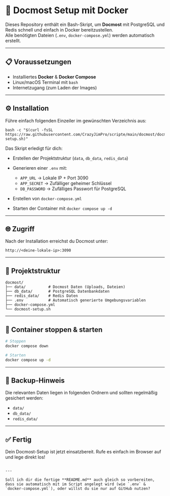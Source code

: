 # 🚀 Docmost Setup mit Docker

Dieses Repository enthält ein Bash-Skript, um **Docmost** mit PostgreSQL und Redis schnell und einfach in Docker bereitzustellen.  
Alle benötigten Dateien (`.env`, `docker-compose.yml`) werden automatisch erstellt.  

---

## 📋 Voraussetzungen

- Installiertes **Docker** & **Docker Compose**
- Linux/macOS Terminal mit `bash`
- Internetzugang (zum Laden der Images)

---

## ⚙️ Installation

Führe einfach folgenden Einzeiler im gewünschten Verzeichnis aus:

```
bash -c "$(curl -fsSL https://raw.githubusercontent.com/CrazyJimPro/scripte/main/docmost/docmost-setup.sh)"
````
Das Skript erledigt für dich:

* Erstellen der Projektstruktur (`data`, `db_data`, `redis_data`)
* Generieren einer `.env` mit:

  * `APP_URL` → Lokale IP + Port 3090
  * `APP_SECRET` → Zufälliger geheimer Schlüssel
  * `DB_PASSWORD` → Zufälliges Passwort für PostgreSQL
* Erstellen von `docker-compose.yml`
* Starten der Container mit `docker compose up -d`

---

## 🌐 Zugriff

Nach der Installation erreichst du Docmost unter:

```
http://<deine-lokale-ip>:3090
```

---

## 📂 Projektstruktur

```
docmost/
├── data/          # Docmost Daten (Uploads, Dateien)
├── db_data/       # PostgreSQL Datenbankdaten
├── redis_data/    # Redis Daten
├── .env           # Automatisch generierte Umgebungsvariablen
├── docker-compose.yml
└── docmost-setup.sh
```

---

## 🛑 Container stoppen & starten

```bash
# Stoppen
docker compose down

# Starten
docker compose up -d
```

---

## 🔄 Backup-Hinweis

Die relevanten Daten liegen in folgenden Ordnern und sollten regelmäßig gesichert werden:

* `data/`
* `db_data/`
* `redis_data/`

---

## ✅ Fertig

Dein Docmost-Setup ist jetzt einsatzbereit.
Rufe es einfach im Browser auf und lege direkt los!

```

---

Soll ich dir die fertige **README.md** auch gleich so vorbereiten, dass sie automatisch mit im Script angelegt wird (wie `.env` & `docker-compose.yml`), oder willst du sie nur auf GitHub nutzen?
```
